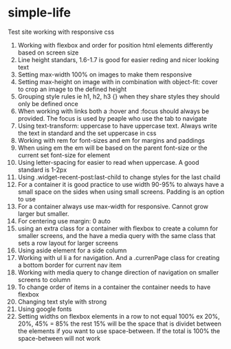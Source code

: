 # simple-life
Test site working with responsive css
1. Working with flexbox and order for position html elements differently based on screen size
2. Line height standars, 1.6-1.7 is good for easier reding and nicer looking text
3. Setting max-width 100% on images to make them responsive
4. Setting max-height on image with in combination with object-fit: cover to crop an image to the defined height
5. Grouping style rules ie h1, h2, h3 {} when they share styles they should only be defined once
6. When working with links both a :hover and :focus should always be provided. The focus is used by peaple who use the tab to navigate 
7. Using text-transform: uppercase to have uppercase text. Always write the text in standard and the set uppercase in css
8. Working with rem for font-sizes and em for margins and paddings
9. When using em the em will be based on the parent font-size or the current set font-size for element
10. Using letter-spacing for easier to read when uppercase. A good standard is 1-2px
11. Using .widget-recent-post:last-child to change styles for the last chaild
12. For a container it is good practice to use width 90-95% to always have a small space on the sides when using small screens. Padding is an option to use
13. For a container always use max-width for responsive. Cannot grow larger but smaller.
14. For centering use margin: 0 auto
15. using an extra class for a container with flexbox to create a column for smaller screens, and the have a media query with the same class that sets a row layout for larger screens
16. Using aside element for a side column
17. Working with ul li a for navigation. And a .currenPage  class for creating a bottom border for current nav item
18. Working with media query to change direction of navigation on smaller screens to column
19. To change order of items in a container the container needs to have flexbox
20. Changing text style with strong
21. Using google fonts
22. Setting widths on flexbox elements in a row to not equal 100% ex 20%, 20%, 45% = 85% the rest 15% will be the space that is dividet between the elements if you want to use space-between. If the total is 100% the space-between will not work

